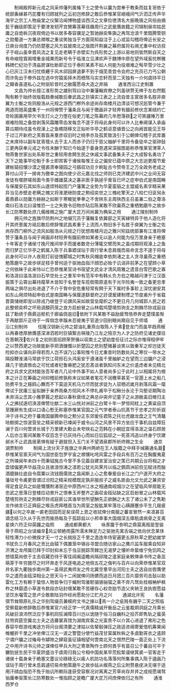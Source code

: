 <!-- { "loadSidebar": true } -->
　　制阃殿邦新元戎之风采帅藩列属偹下士之使令以曩为尝奉于教条而兹复宻依于统部夤縁甚巧芘覆有归顾就列之云初岂修辞之敢后恭惟某官岷峨间气沂泗正传声华海宇之宗工人物庙堂之仪榘洽闻博物盛谈西汉之文章俭徳清名大振晚唐之风俗由摘髭于巍级即策足于要津发轫芹宫賛筹莲幕径趣周行之武爰膺故籍之司锦制昼帘姑民庸之自诡柝沉夜观倚边书以居多舂容骥足之暂驰赫奕隼旟之再驾沧浪千里既腾管钥之勋蜀道一方兼总襟喉之重谈笑独当于方面简知益注于上心戎监勾稽将俾近长安之日庾台询度乃仍防楚塞之风方兹披南北之版图开荆襄之幕府属将右阃尤重中权访叔子于岘山虽幸晋风流之复见走老瞒于赤壁实为呉形势之上游以易地则皆然斯自天之有命峻陞寳阁增重金城果而新号令于临淮立见沸欢声于魏博中原在望外域奚忧栁雅韩碑伫纪功于清庙房谋杜断即正位于泰阶某素不如人何能为役艰难之髩早雪少壮之心已灰江汉未归忧倐纒于风木邱园屏退夣不到于烟芜昔尝令会府之充员已力丐公朝而许免出于劵外兹在选中穷猿奚择木而栖驽马实恋轩而至二天独有一介何虞持平日之瓣香喜遂私心之附丽轸昔时之敝履愿毋大造之弃捐
　　通淮西沿江史制置
　　文昌为帅长擅江淮形势之雄别驾曰治中兼藩翰宾僚之列虽骈赘无禆于左右然甄陶有赖于始终敛版载趋奏缄敢后眷武昌之巨镇实江表之上流自昔主賔居多名胜非庾翼为士衡之佐则殷浩从元规之游西门栁外余迹尚存南楼月边清谈可想况廵管今兼于两道而翘英盛集于一州将俾赞于藩条且与闻于徼画非才轻畀有腼前修伏念某结约亡竒轮囷寡用早欠书生灯火之力堕在俗吏刀笔之陈幕府几年厯落嵚之可笑疆陲万里艰难险阻之备尝剥落风霜雕零齿发每念不遑于将母此身何可以许人比奉阃谋入承庙算瓜期待戍虽令观濠上之鱼樵隠移文正拟听华亭之鹤讵意値晋公之向阙首能见王导于过江开新府之芙蓉翕来羣彦収旧时之桃李亦及孤荄致汲引于公朝俾勾稽于武库置之末席待以副车犹青氊乆去于主人而赤子仍归于慈父舳舻千里将令备徒卒之驱钟鼔三更再获奉元戎之令徃未酬于知已今始遂于委身恩遇冞深报图曷称恭惟某官渭莘人物燕鲁世家出处系斯世之重轻用舍闗生民之休戚文事武备集夫子之大成智名勇功了天下之能事早伦魁于多士即宾客于诸侯每惟王业之偏安已蕴中原之大志迨更麾节爰建帐辕招懐沙漠之氊裘肃奉寝园之弓劔収功旦夕刷耻古今赞帝王之万全政务老成之算付山河于一掷肯为徼幸之图向使少迟元嘉北伐之师则已克济建武中兴之业间无容发徒有噬脐嗟局面今类乎雌雄莫决之碁非医手孰拯乎膏盲已坏之症申伯式是南国畴与保厘安石其如东山遂烦特起揽门户藩篱之全势为华夏蛮貊之主盟威名素孚精采果异当见赤壁走老瞒之魄又将淮淝继防度之勲绍奕世之三槐屹擎天之八柱伫归衮舃永着鼎彞以勋庸方赫赫之如斯于寒畯犹拳拳之不舍陜东主周陜西主召虽兼二伯之尊洛南曰石洛北曰温惟恐一士之失致令旧物亦玷后陈某敢不欣巢燕之重栖勉磨牛之故歩长江防寒数处庶几僃维楫之施广厦大芘万间尚冀为桷杗之用
　　通江陵别制帅
　　拥元帅之旌旗尽防荆州之地缀冗员于藩翰复依冀部之天寅縁特异于他人造化将开其终恵属方祗后敢后修辞惟武昌素重于上流而人物旧多于名胜于庾翼为士衡之佐尚存西门柳外之流风如殷浩从元规之行犹想南楼月边之雅兴矧兹统部兼有江淮将俾赞于藩条且与闻于阃画非材轻畀有腼前修如某者无以逾人何能为役万里身亲于絶塞十年客走于诸侯寸挽尺推间举手而援者数竒分薄辄交臂而失之虽戍期将观濠上之鱼而归梦正忆华亭之鹤属入陈于兵事廼误玷于周行曾未息肩俄而易命言念不遑于将母此身何可以许人夜观灯前徒愧郾城之时隽秋风帽底幸依荆渚之主人贪寻巢燕之重栖勉策磨牛之故歩骈足枝手曾何适于驱驰血指汗顔恐必贻于讥诮非前茅之在望顾小草之何依昧于此来恃以亡恐恭惟某官诗书宿望文武全才清风周雅之遗音白雪巴歌之寡和洛涯曰温洛涯曰石早空处士之羣军中有范军中有韩乆负方伯之略越问津于江汉亟振策于云霄出幕持麾草木皆知于名誉登车揽辔隰原逺有于光华险夷一致之备更忠孝两端之俱尽出处进退了不介于胷中安危重轻常有闗于天下属时多事轸上深忧谢安其如东山用烦特起申伯式是南国畴与保厘遂繇督府之訏谟爰建制堙之节度甫升于省载晋寳储继即宠以除戎乃峻登于论譔风采如故营垒麾帜之不更日月几何城郭人民之若此整顿奕枰之坏局调腝药笼之良方启蚡冒之山林载鸠楚境剪驹支之荆棘尽狝戎庭自兹了勳绩于鼎彞运枢机于廊庙侥逾旧依附下风某敢不益励疲驽恪恭奔走楚璞虽惭于再献郢斤正待于一挥倘念李蹊未忍彼夷于官道少回别眼尚期自见于师墙
　　通沿江别制帅
　　任隆汉钥新元帅之碧油礼重燕台取陈人于素登龙门而虽早趋燕幙以再春徳厚肺膺感深涕泗若时巨镇繄古秣陵乃江左之陪京为人才之防府见诸史牒往在晋朝茂佐兴复之初则首招顾荣贺循以収南土之望幼度任征讨之际亦惟得桓伊牢之以赞西淝之功故能新亭把酒慷慨以折楚囚之悲别墅赌碁谈笑以致秦军之却岂徒天险抑亦众谋向非得若而人岂不误乃公事矧惟今日尤重昔时防数处风之寒仅一带水之隔投鞭淮浦马常欲于饮江荷担石头鸿奚安于遵渚虽千里舳舻之在望而三边牖户之浸疎几于虢虞唇齿之可忧或者杞鲁瘠肥之犹忍髙谈者孰知问东米之价逺虑者未见精北府之兵求文武材能张吾军者凡几论中外事不如人意者尚多公于此时上以相属将为根本之计正在筹画之间仰稽前修孰称末议如某者笔花不润檄草甚芜一官遡上水之船几防费平生之屐鸥心舞而不下莫适天机马力尽而犹求徒为人驭栖迟嵗月剥落风霜一麾俾试于民庸三釡拟酬于亲养雨桑方彻风木不停礼甫毕于松楸分永沦于沟壑讵期陶冶未弃涓尘念其小雅蓼莪之悲起以春秋衰绖之典总丱突弁记童子之从游敝盖旧帷归主人之拂拭遂叨涣涯俾赞壮猷二水三山恍对洲前之白鹭十年一梦惊囘枕上之黄粱自顶至踵厥有生成以口语心慙无称塞恭惟某官国之元气学者泰山抗髙节于忠孝之阶折遐冲于诗书之府于蕃南国屡腾申伯之勲分正东郊爰任君陈之托壮虎踞龙盘之王气清鼇呿鲸掷之惊波营垒之精采顿新已竦闻于威令山河之风景不异方坐应于事机自兹障狂澜于百川何啻贤长城于万里建大勳业未夸陜右之范韩在小朝廷宜得洛涯之温石顾居人后亦立客间某敢不収百念于已灰持丹心而如日后狐邱之一死荅鸿造以终身宁饮建邺水不止武昌居苐惧有疑于避就但入玉门关不望酒泉郡所祈终赐之生全
　　通京湖贾制帅
　　制阃上流分天子旌旗之半典州两峤在王人版籍之中拜手缄藤通名籖恭惟某官禀天间气为国世臣包罗宇宙之襟懐叱咤风雷之手段兵有百万之在胸腹夷夏之所竦闻年未四十而秉钺旄古今曾不多见葢自建宣室治安之策已共期云台将相之才盘错偏更声华益茂众且骇浪惊涛之凛若公犹光风霁月以临之鹦鹉洲前但见赋诗而酾酒貔貅灶底自令腐粟以流钱既儒效之翕闻斯上心之愈眷爰自长江之门户遂开大府之藩垣号令甫更皆谓过汾阳之精采规模既定孰非服叔子之威名匪由允文允武之兼资安得足食足兵之如是慨懐荆渚宻迩中原西州江水之相通南岘烟沙之在望临风举扇能无忠武之思落日登楼应动景升之恨奉玉斧整齐之画収金瓯玷缺之区启蚡冒之山林载鸠楚境剪驹支之荆棘尽狝戎庭匪公其谁举世所望酬先正欲酬之大志了诸公未了之隽勳龙作纳言已正舜庭之喉舌虎拜稽首当为周室之股肱某牢落壮心蹒跚蹇歩平生几屐疲疆以何之卒嵗一裘老田园而足矣误荷上恩之收拭俾分南服之蕃宣冒然一来凛甚百谪念结习久从于先世而揄扬每及于孤踪兹以小邦幸事大国烟深五瘴秖虞病骨之支离星焕六符正仰英躔之临照
　　通成都黄都大
　　咏豕腹于弥明之鼎莫离瓶罂登骏骨于燕昭之台误编皁风尘顿絶雨露所濡未殚足力之驱驰先寓舌端之依向伏念某体轻性滞力小价微揆才无一寸之长揣技乏千里之逸连年侍宦遍更五原秋草之肥幼嵗学书犹负三月春风之贡比由辕下偶置笼中锡谷寻盟合随访家山之鹰爪监车服乘自知非汧渭之龙颅属巳拜于印封抑未忘于刍豆脱踪茨棘岂无渴梦之懐听命絷维宁免饥鸣之想错莫尚依于主去収藏恐待于客佳阊阖遥瞻尚隔邱陵之逺家庭亲敕俾承书传之香茁萌芽于年穷腊尽之时环奔走于风逐电追之地倘五花之偕判与百卉以向荣恭惟某官双井名家九衢独歩南州第一盖得武夷师友之传北冀空羣早出河阳士夫之选自丝辔膺使华之遣而金瓯深相业之思天马十二闲就俾问扬镳而追日月团三百片靡劳司击鼔以助雷化工方有赖于蛰惊人物皆争归于蝇附驾骓駓骃骆骊骝之乘不弃凡驽处桂椒柟栌枫柞之林靡遗小草遂令款段亦玷封缠某敢不苦硬存心权竒励节造父夹辀王良执辔愿益坚饮氷囓雪之思卢仝敢歌陆羽作经尚愿助分江贮月之兴
　　通湖北许宪
　　名藩弭节耸隰原礼乐之华别驾缀员兼幙府文书之掾以焉一介之疵贱有巍乎二天之照临受察载新修辞敢后恭惟某官六经正学一代真儒精诚开衡岳之云鉴裁炯洞庭之月乘长风破巨浪沛然泛应于事机囘狂澜障百川岂以诡随于俗习自巍科之拾芥即隽轨之蜚英拄笏宾筵空冀北士夫之选褰裳真馆为湖南宾客之光富贵不以介其心进退了弗形之色舂容华辔游戏夷途方将问台阁清要之津姑以佐辇毂弹压之政适咨阃寄爰借机筹果闻帷幄折千里之冲坐俾江汉无一波之警暨分使竹益茂甘棠属秋柝之多虞勤宵衣之逺顾宁谓户牖之过偹毋令罅隙之肆窥虽征镇相望何啻南北天之恨然巴陵一面正处上下流之中用开诗书元帅之谋俾任甲兵大刑之寄臯陶作士顾何畏乎有苗召公于蕃自可平于玁狁拯生民于华夏跻盛治于虞周归我公兮相中国矣某早荒鈆椠谩继箕裘一官客走于诸侯十载身亲于絶塞文墨议论碌碌无以瘉人机防功名落落何所集事偶入陈于邉画乃误玷于周行曾未息肩遽叨易命勉策磨牛之故歩姑从幙燕之后尘附赘悬疣决无堪于适用汗顔血指恐不免于贻讥所赖际逢获受容察况对离离之芳草尚存井井之成规愿竭驽骀庸奉驱策长江防寒数处一惟指顾之是瞻广厦大芘万间庶俾依归之有所
　　通淮西罗仓
